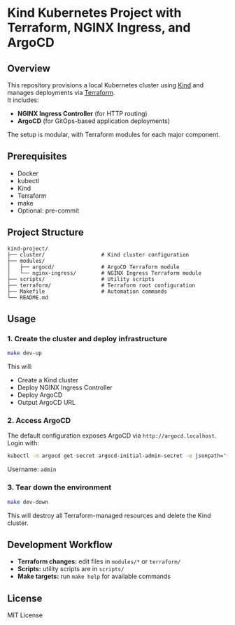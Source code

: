 # Kind Kubernetes Project with Terraform, NGINX Ingress, and ArgoCD

## Overview
This repository provisions a local Kubernetes cluster using [Kind](https://kind.sigs.k8s.io/) and manages deployments via [Terraform](https://www.terraform.io/).  
It includes:
- **NGINX Ingress Controller** (for HTTP routing)
- **ArgoCD** (for GitOps-based application deployments)

The setup is modular, with Terraform modules for each major component.

## Prerequisites
- Docker
- kubectl
- Kind
- Terraform
- make
- Optional: pre-commit

## Project Structure
```text
kind-project/
├── cluster/                  # Kind cluster configuration
├── modules/
│   ├── argocd/               # ArgoCD Terraform module
│   └── nginx-ingress/        # NGINX Ingress Terraform module
├── scripts/                  # Utility scripts
├── terraform/                # Terraform root configuration
├── Makefile                  # Automation commands
└── README.md
```

## Usage

### 1. Create the cluster and deploy infrastructure
```bash
make dev-up
```
This will:
- Create a Kind cluster
- Deploy NGINX Ingress Controller
- Deploy ArgoCD
- Output ArgoCD URL

### 2. Access ArgoCD
The default configuration exposes ArgoCD via `http://argocd.localhost`.  
Login with:
```bash
kubectl -n argocd get secret argocd-initial-admin-secret -o jsonpath="{.data.password}" | base64 -d
```
Username: `admin`

### 3. Tear down the environment
```bash
make dev-down
```
This will destroy all Terraform-managed resources and delete the Kind cluster.

## Development Workflow
- **Terraform changes:** edit files in `modules/*` or `terraform/`
- **Scripts:** utility scripts are in `scripts/`
- **Make targets:** run `make help` for available commands


## License
MIT License
